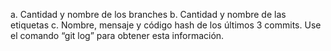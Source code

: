 a. Cantidad y nombre de los branches
b. Cantidad y nombre de las etiquetas
c. Nombre, mensaje y código hash de los últimos 3 commits. Use el comando “git log” para obtener esta información.